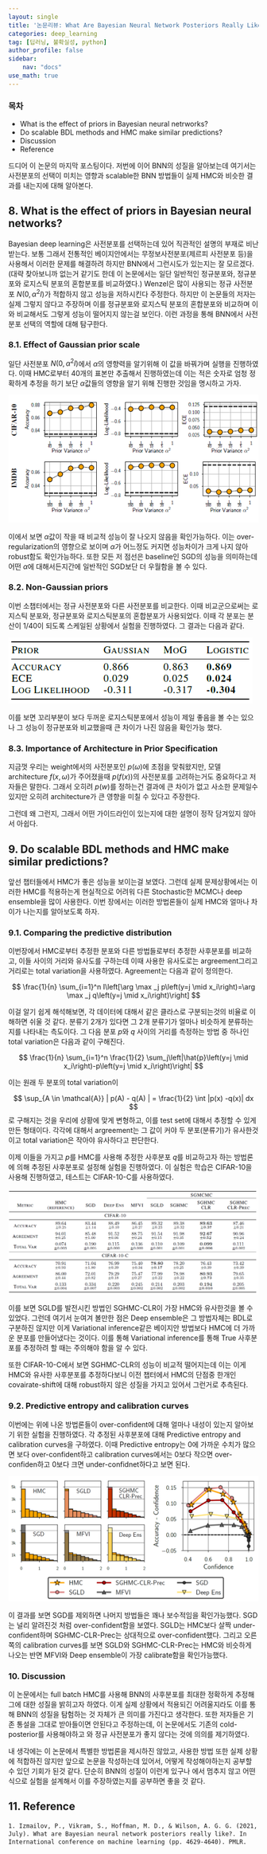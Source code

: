 ```yaml
---
layout: single
title: '논문리뷰: What Are Bayesian Neural Network Posteriors Really Like - 3?'
categories: deep_learning
tag: [딥러닝, 불확실성, python]
author_profile: false
sidebar:
    nav: "docs"
use_math: true
---
```



### 목차

- What is the effect of priors in Bayesian neural netrworks?
- Do scalable BDL methods and HMC make similar predictions?
- Discussion
- Reference

드디어 이 논문의 마지막 포스팅이다. 저번에 이어 BNN의 성질을 알아보는데 여기서는 사전분포의 선택이 미치는 영향과 scalable한 BNN 방법들이 실제 HMC와 비슷한 결과를 내는지에 대해 알아본다.



## 8. What is the effect of priors in Bayesian neural networks?

Bayesian deep learning은 사전분포를 선택하는데 있어 직관적인 설명의 부재로 비난받는다. 보통 그래서 전통적인 베이지안에서는 무정보사전분포(제르피 사전분포 등)을 사용해서 이러한 문제를 해결하려 하지만 BNN에서 그런시도가 있는지는 잘 모르겠다. (대략 찾아보니까 없는거 같기도 한데 이 논문에서는 일단 일반적인 정규분포와, 정규분포와 로지스틱 분포의 혼합분포를 비교하였다.) Wenzel은 많이 사용되는 정규 사전분포 $N(0, \alpha^{2} I)$가 적합하지 않고 성능을 저하시킨다 주정한다. 하지만 이 논문들의 저자는 실제 그렇지 않다고 주장하며 이를 정규분포와 로지스틱 분포의 혼합분포와 비교하며 이와 비교해서도 그렇게 성능이 떨어지지 않는걸 보인다. 이런 과정을 통해 BNN에서 사전분포 선택의 역할에 대해 탐구한다.

### 8.1. Effect of Gaussian prior scale

일단 사전분포 $N(0, \alpha^{2} I)$에서 $\alpha$의 영향력을 알기위해 이 값을 바꿔가며 실행을 진행하였다. 이때 HMC로부터 40개의 표본만 추출해서 진행하였는데 이는 적은 숫자로 엄청 정확하게 추정을 하기 보단 $\alpha$값들의 영향을 알기 위해 진행한 것임을 명시하고 가자.

![png](/images/What_bnn_files/bnn12.png)


이에서 보면 $\alpha$값이 작을 때 비교적 성능이 잘 나오지 않음을 확인가능하다. 이는 over-regularization의 영향으로 보이며 $\alpha$가 어느정도 커지면 성능차이가 크게 나지 않아 robust함도 확인가능하다. 또한 모든 저 점선은 baseline인 SGD의 성능을 의미하는데 어떤 $\alpha$에 대해서든지간에 일반적인 SGD보단 더 우월함을 볼 수 있다.

### 8.2. Non-Gaussian priors

이번 소챕터에서는 정규 사전분포와 다른 사전분포를 비교한다. 이때 비교군으로써는 로지스틱 분포와, 정규분포와 로지스틱분포의 혼합분포가 사용되었다. 이때 각 분포는 분산이 1/40이 되도록 스케일된 상황에서 실험을 진행하였다. 그 결과는 다음과 같다.

![png](/images/What_bnn_files/bnn13.png)

이를 보면 꼬리부분이 보다 두꺼운 로지스틱분포에서 성능이 제일 좋음을 볼 수는 있으나 그 성능이 정규분포와 비교했을때 큰 차이가 나진 않음을 확인가능 했다.

### 8.3. Importance of Architecture in Prior Specification

지금껏 우리는 weight에서의 사전분포인 $p(\omega)$에 초점을 맞춰왔지만, 모델 architecture $f(x,\omega)$가 주어졌을때 $p(f(x))$의 사전분포를 고려하는거도 중요하다고 저자들은 말한다. 그래서 오히려 $p(w)$를 정하는건 결과에 큰 차이가 없고 사소한 문제일수 있지만 오히려 architecture가 큰 영향을 미칠 수 있다고 주장한다.

그런데 왜 그런지, 그래서 어떤 가이드라인이 있는지에 대한 설명이 정작 담겨있지 않아서 아쉽다.

## 9. Do scalable BDL methods and HMC make similar predictions?

앞선 챕터들에서 HMC가 좋은 성능을 보이는걸 보였다. 그런데 실제 문제상황에서는 이러한 HMC를 적용하는게 현실적으로 어려워 다른 Stochastic한 MCMC나 deep ensemble을 많이 사용한다. 이번 장에서는 이러한 방법론들이 실제 HMC와 얼마나 차이가 나는지를 알아보도록 하자.

### 9.1. Comparing the predictive distribution

이번장에서 HMC로부터 추정한 분포와 다른 방법들로부터 추정한 사후분포를 비교하고, 이들 사이의 거리와 유사도를 구하는데 이때 사용한 유사도로는 argreement그리고 거리로는 total variation을 사용하였다. Agreement는 다음과 같이 정의한다.

$$
\frac{1}{n} \sum_{i=1}^n I\left[\arg \max _j p\left(y=j \mid x_i\right)=\arg \max _j q\left(y=j \mid x_i\right)\right]
$$

이걸 알기 쉽게 해석해보면, 각 데이터에 대해서 같은 클라스로 구분되는것의 비율로 이해하면 쉬울 것 같다. 분류기 2개가 있다면 그 2개 분류기가 얼마나 비슷하게 분류하는지를 나타내는 측도이다. 그 다음 분포 $p$와 $q$ 사이의 거리를 측정하는 방법 중 하나인 total variation은 다음과 같이 구해진다.

$$
\frac{1}{n} \sum_{i=1}^n \frac{1}{2} \sum_j\left|\hat{p}\left(y=j \mid x_i\right)-p\left(y=j \mid x_i\right)\right| 
$$

이는 원래 두 분포의 total variation이

$$
\sup_{A \in \mathcal{A}} | p(A) - q(A) | = \frac{1}{2} \int |p(x) -q(x)| dx
$$
로 구해지는 것을 우리에 상황에 맞게 변형하고, 이를 test set에 대해서 추정할 수 있게 만든 형태이다. 각각에 대해서 argreement는 그 값이 커야 두 분포(분류기)가 유사한것이고 total variation은 작아야 유사하다고 판단한다.

이제 이들을 가지고 $p$를 HMC를 사용해 추정한 사후분포 $q$를 비교하고자 하는 방법론에 의해 추정된 사후분포로 설정해 실험을 진행하였다. 이 실험은 학습은 CIFAR-10을 사용해 진행하였고, 테스트는 CIFAR-10-C를 사용하였다.

![png](/images/What_bnn_files/bnn14.png)


이를 보면 SGLD를 발전시킨 방법인 SGHMC-CLR이 가장 HMC와 유사한것을 볼 수 있었다. 그런데 여기서 눈여겨 볼만한 점은 Deep ensemble은 그 방법자체는 BDL로 구분하진 않지만 이게 Variational inference같은 베이지안 방법보다 HMC에 더 가까운 분포를 만들어냈다는 것이다. 이를 통해 Variational inference를 통해 True 사후분포를 추정하려 할 때는 주의해야 함을 알 수 있다.

또한 CIFAR-10-C에서 보면 SGHMC-CLR의 성능이 비교적 떨어지는데 이는 이게 HMC와 유사한 사후분포를 추정하다보니 이전 챕터에서 HMC의 단점중 한개인 covairate-shift에 대해 robust하지 않은 성질을 가지고 있어서 그런거로 추측된다. 

### 9.2. Predictive entropy and calibration curves

이번에는 위에 나온 방법론들이 over-confident에 대해 얼마나 내성이 있는지 알아보기 위한 실험을 진행하였다. 각 추정된 사후분포에 대해 Predictive entropy and calibration curves을 구하였다. 이때 Predictive entropy는 0에 가까운 수치가 많으면 보다 over-confident하고 calibration curves에서는 0보다 작으면 over-confiden하고 0보다 크면 under-confidnet하다고 보면 된다.

![png](/images/What_bnn_files/bnn15.png)

이 결과를 보면 SGD를 제외하면 나머지 방법들은 꽤나 보수적임을 확인가능했다. SGD는 널리 알려진것 처럼 over-confident함을 보였다. SGLD는 HMC보다 살짝 under-confident하며 SGHMC-CLR-Prec는 상대적으로 over-confident했다. 그리고 오른쪽의 calibration curves를 보면 SGLD와 SGHMC-CLR-Prec는 HMC와 비슷하게 나오는 반면 MFVI와 Deep ensemble이 가장 calibrate함을 확인가능했다.

### 10. Discussion

이 논문에서는 full batch HMC를 사용해 BNN의 사후분포를 최대한 정확하게 추정해 그에 대한 성질을 밝히고자 하였다. 이게 실제 상황에서 적용되긴 어려울지라도 이를 통해 BNN의 성질을 탐험하는 것 자체가 큰 의미를 가진다고 생각한다. 또한 저자들은 기존 통설을 그대로 받아들이면 안된다고 주정하는데, 이 논문에서도 기존의 cold-posterior를 사용해야하고 와 정규 사전분포가 좋지 않다는 것에 의의를 제기하였다.

내 생각에는 이 논문에서 특별한 방법론을 제시하진 않았고, 사용한 방법 또한 실제 상황에 적합하진 않지만 앞으로 논문을 작성하는데 있어서, 어떻게 작성해야하는지 공부할 수 있던 기회가 된것 같다. 단순히 BNN의 성질이 이런게 있구나 에서 멈추지 않고 어떤식으로 실험을 설계해서 이를 주장하였는지를 공부하면 좋을 것 같다.

## 11. Reference

    1. Izmailov, P., Vikram, S., Hoffman, M. D., & Wilson, A. G. G. (2021, July). What are Bayesian neural network posteriors really like?. In International conference on machine learning (pp. 4629-4640). PMLR.
